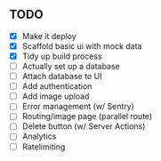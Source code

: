 
## TODO

- [X] Make it deploy
- [X] Scaffold basic ui with mock data
- [X] Tidy up build process
- [ ] Actually set up a database
- [ ] Attach database to UI
- [ ] Add authentication
- [ ] Add image upload
- [ ] Error management (w/ Sentry)
- [ ] Routing/image page (parallel route)
- [ ] Delete button (w/ Server Actions)
- [ ] Analytics 
- [ ] Ratelimiting 
